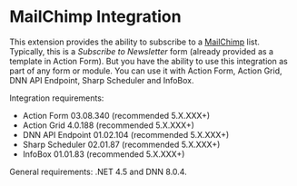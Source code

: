 MailChimp Integration
=======


This extension provides the ability to subscribe to a [MailChimp](www.mailchimp.com/) list. Typically, this is a *Subscribe to Newsletter* form (already provided as a template in Action Form). But you have the ability to use this integration as part of any form or module. You can use it with Action Form, Action Grid, DNN API Endpoint, Sharp Scheduler and InfoBox.

Integration requirements:
* Action Form 03.08.340 (recommended 5.X.XXX+)
* Action Grid 4.0.188 (recommended 5.X.XXX+)
* DNN API Endpoint 01.02.104 (recommended 5.X.XXX+)
* Sharp Scheduler 02.01.87 (recommended 5.X.XXX+)
* InfoBox 01.01.83 (recommended 5.X.XXX+)


General requirements: .NET 4.5 and DNN 8.0.4.